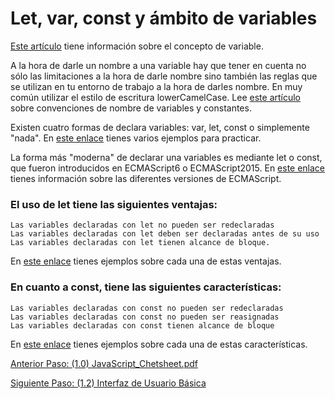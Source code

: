 # Let, var, const y ámbito de variables

[Este artículo](https://es.javascript.info/variables) tiene información sobre el concepto de variable.

A la hora de darle un nombre a una variable hay que tener en cuenta no sólo las limitaciones a la hora de darle nombre sino también las reglas que se utilizan en tu entorno de trabajo a la hora de darles nombre. En muy común utilizar el estilo de escritura lowerCamelCase. Lee [este artículo](https://lenguajejs.com/javascript/introduccion/convenciones-de-nombres/) sobre convenciones de nombre de variables y constantes. 

Existen cuatro formas de declara variables: var, let, const o simplemente "nada". En [este enlace](https://www.w3schools.com/js/js_variables.asp) tienes varios ejemplos para practicar.


La forma más "moderna" de declarar una variables es mediante let o const, que fueron introducidos en ECMAScript6 o ECMAScript2015. En [este enlace](https://lenguajejs.com/javascript/introduccion/ecmascript/) tienes información sobre las diferentes versiones de ECMAScript.


### El uso de let tiene las siguientes ventajas: 

    Las variables declaradas con let no pueden ser redeclaradas
    Las variables declaradas con let deben ser declaradas antes de su uso
    Las variables declaradas con let tienen alcance de bloque. 

En [este enlace](https://www.w3schools.com/js/js_let.asp) tienes ejemplos sobre cada una de estas ventajas.

### En cuanto a const, tiene las siguientes características:

    Las variables declaradas con const no pueden ser redeclaradas
    Las variables declaradas con const no pueden ser reasignadas
    Las variables declaradas con const tienen alcance de bloque

En [este enlace](https://www.w3schools.com/js/js_const.asp) tienes ejemplos sobre cada una de estas características.

[Anterior Paso: (1.0) JavaScript_Chetsheet.pdf](/DEW/Unidad%201/Tema_1/1.00_js_cheetsheet.pdf)

[Siguiente Paso: (1.2) Interfaz de Usuario Básica](/DEW/Unidad%201/Tema_1/1.02_basic_ux.md) 